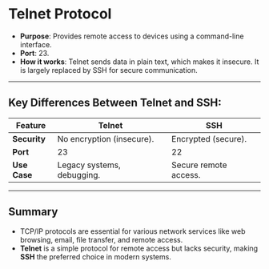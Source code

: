 # Telnet Protocol
- **Purpose**: Provides remote access to devices using a command-line interface.
- **Port**: 23.
- **How it works**: Telnet sends data in plain text, which makes it insecure. It is largely replaced by SSH for secure communication.

---

## Key Differences Between Telnet and SSH:
| **Feature**        | **Telnet**                  | **SSH**                      |
|--------------------|----------------------------|-----------------------------|
| **Security**       | No encryption (insecure).  | Encrypted (secure).         |
| **Port**           | 23                         | 22                          |
| **Use Case**       | Legacy systems, debugging. | Secure remote access.       |

---

## Summary
- TCP/IP protocols are essential for various network services like web browsing, email, file transfer, and remote access.
- **Telnet** is a simple protocol for remote access but lacks security, making **SSH** the preferred choice in modern systems.
